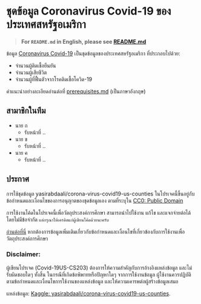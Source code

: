 # ชุดข้อมูล Coronavirus Covid-19 ของประเทศสหรัฐอเมริกา
> **For `README.md` in English, please see [README.md](README.md)**

ข้อมูล [Coronavirus Covid-19](https://www.kaggle.com/datasets/yasirabdaali/corona-virus-covid19-us-counties) เป็นชุดข้อมูลของประเทศสหรัฐอเมริกา ที่ประกอบไปด้วย:
- จำนวนผู้ติดเชื้อยืนยัน
- จำนวนผู้เสียชีวิต 
- จำนวนผู้ที่ฟื้นตัวจากโรคติดเชื้อโควิด-19 

คำแนะนำอย่างละเอียดอ่านต่อที่ [prerequisites.md](docs/prerequisites.md) (เป็นภาษาอังกฤษ)

## สามาชิกในทีม
- นาย ก
  - รับหน้าที่ .. 
- นาย ข
  - รับหน้าที่ ..
- นาย ค
  - รับหน้าที่ ..
  
## ประกาศ

การใช้ชุดข้อมูล yasirabdaali/corona-virus-covid19-us-counties ในโปรเจคนี้ขึ้นอยู่กับข้อกำหนดและเงื่อนไขของการอนุญาตของชุดข้อมูลเอง ตามที่ระบุใน [CC0: Public Domain](https://creativecommons.org/publicdomain/zero/1.0/) 

การใช้งานโค้ดในโปรเจคนี้เพื่อวัตถุประสงค์การศึกษา สามารถนำไปใช้งาน แก้ไข และแจกจ่ายต่อได้โดยไม่มีข้อจำกัด `แต่กรุณาให้เครดิตแก่ผู้เขียนโค้ดด้วยนะครับ`

[อ่านต่อที่นี่](../LICENSE) หากต้องการข้อมูลเพิ่มเติมเกี่ยวกับข้อกำหนดและเงื่อนไขที่เกี่ยวข้องกับการใช้งานเพื่อวัตถุประสงค์การศึกษา

### Disclaimer:

ผู้เขียนโปรเจค (Covid-19US-CS203) ต้องการให้ความสำคัญกับการอ้างอิงแหล่งข้อมูล และไม่รับผิดชอบใดๆ ทั้งสิ้น ในกรณีที่เกิดข้อพิพาทหรือปัญหาใดๆ จากการใช้งานข้อมูล ผู้ใช้งานควรปฏิบัติตามข้อกำหนดและเงื่อนไขการใช้งานของแหล่งข้อมูล และให้ความเคารพต่อผู้สร้างข้อมูลเสมอ

แหล่งข้อมูล: [Kaggle: yasirabdaali/corona-virus-covid19-us-counties](https://www.kaggle.com/datasets/yasirabdaali/corona-virus-covid19-us-counties).
